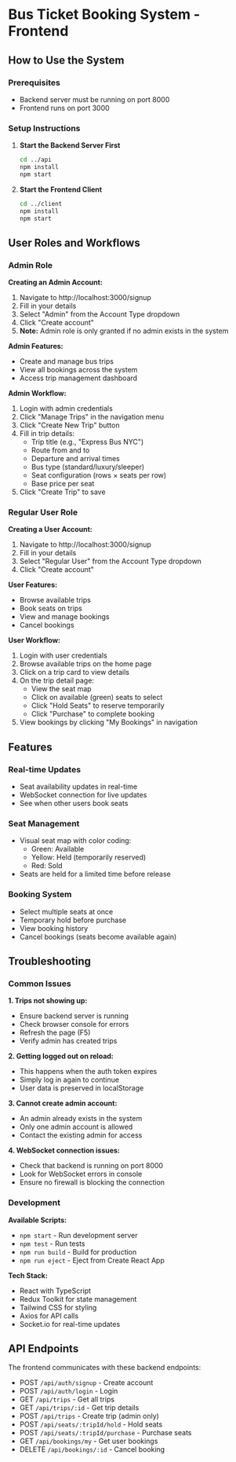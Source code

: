# Bus Ticket Booking System - Frontend

## How to Use the System

### Prerequisites
- Backend server must be running on port 8000
- Frontend runs on port 3000

### Setup Instructions

1. **Start the Backend Server First**
   ```bash
   cd ../api
   npm install
   npm start
   ```

2. **Start the Frontend Client**
   ```bash
   cd ../client
   npm install
   npm start
   ```

## User Roles and Workflows

### Admin Role

**Creating an Admin Account:**
1. Navigate to http://localhost:3000/signup
2. Fill in your details
3. Select "Admin" from the Account Type dropdown
4. Click "Create account"
5. **Note:** Admin role is only granted if no admin exists in the system

**Admin Features:**
- Create and manage bus trips
- View all bookings across the system
- Access trip management dashboard

**Admin Workflow:**
1. Login with admin credentials
2. Click "Manage Trips" in the navigation menu
3. Click "Create New Trip" button
4. Fill in trip details:
   - Trip title (e.g., "Express Bus NYC")
   - Route from and to
   - Departure and arrival times
   - Bus type (standard/luxury/sleeper)
   - Seat configuration (rows × seats per row)
   - Base price per seat
5. Click "Create Trip" to save

### Regular User Role

**Creating a User Account:**
1. Navigate to http://localhost:3000/signup
2. Fill in your details
3. Select "Regular User" from the Account Type dropdown
4. Click "Create account"

**User Features:**
- Browse available trips
- Book seats on trips
- View and manage bookings
- Cancel bookings

**User Workflow:**
1. Login with user credentials
2. Browse available trips on the home page
3. Click on a trip card to view details
4. On the trip detail page:
   - View the seat map
   - Click on available (green) seats to select
   - Click "Hold Seats" to reserve temporarily
   - Click "Purchase" to complete booking
5. View bookings by clicking "My Bookings" in navigation

## Features

### Real-time Updates
- Seat availability updates in real-time
- WebSocket connection for live updates
- See when other users book seats

### Seat Management
- Visual seat map with color coding:
  - Green: Available
  - Yellow: Held (temporarily reserved)
  - Red: Sold
- Seats are held for a limited time before release

### Booking System
- Select multiple seats at once
- Temporary hold before purchase
- View booking history
- Cancel bookings (seats become available again)

## Troubleshooting

### Common Issues

**1. Trips not showing up:**
- Ensure backend server is running
- Check browser console for errors
- Refresh the page (F5)
- Verify admin has created trips

**2. Getting logged out on reload:**
- This happens when the auth token expires
- Simply log in again to continue
- User data is preserved in localStorage

**3. Cannot create admin account:**
- An admin already exists in the system
- Only one admin account is allowed
- Contact the existing admin for access

**4. WebSocket connection issues:**
- Check that backend is running on port 8000
- Look for WebSocket errors in console
- Ensure no firewall is blocking the connection

### Development

**Available Scripts:**
- `npm start` - Run development server
- `npm test` - Run tests
- `npm run build` - Build for production
- `npm run eject` - Eject from Create React App

**Tech Stack:**
- React with TypeScript
- Redux Toolkit for state management
- Tailwind CSS for styling
- Axios for API calls
- Socket.io for real-time updates

## API Endpoints

The frontend communicates with these backend endpoints:
- POST `/api/auth/signup` - Create account
- POST `/api/auth/login` - Login
- GET `/api/trips` - Get all trips
- GET `/api/trips/:id` - Get trip details
- POST `/api/trips` - Create trip (admin only)
- POST `/api/seats/:tripId/hold` - Hold seats
- POST `/api/seats/:tripId/purchase` - Purchase seats
- GET `/api/bookings/my` - Get user bookings
- DELETE `/api/bookings/:id` - Cancel booking